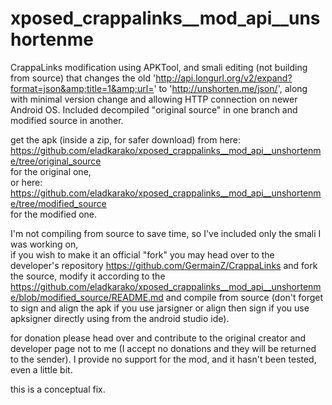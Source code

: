 # xposed_crappalinks__mod_api__unshortenme
CrappaLinks modification using APKTool, and smali editing (not building from source) that changes the old 'http://api.longurl.org/v2/expand?format=json&amp;title=1&amp;url=' to 'http://unshorten.me/json/', along with minimal version change and allowing HTTP connection on newer Android OS. Included decompiled "original source" in one branch and modified source in another.

get the apk (inside a zip, for safer download) from here:  
https://github.com/eladkarako/xposed_crappalinks__mod_api__unshortenme/tree/original_source  
for the original one,  
or here:  
https://github.com/eladkarako/xposed_crappalinks__mod_api__unshortenme/tree/modified_source  
for the modified one.  

I'm not compiling from source to save time, so I've included only the smali I was working on,  
if you wish to make it an official "fork" you may head over to the developer's repository https://github.com/GermainZ/CrappaLinks and fork the source, modify it according to the https://github.com/eladkarako/xposed_crappalinks__mod_api__unshortenme/blob/modified_source/README.md  and compile from source (don't forget to sign and align the apk if you use jarsigner or align then sign if you use apksigner directly using from the android studio ide). 

for donation please head over and contribute to the original creator and developer page not to me (I accept no donations and they will be returned to the sender).
I provide no support for the mod, and it hasn't been tested, even a little bit.

this is a conceptual fix.
